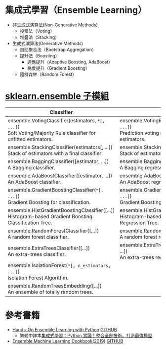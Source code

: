 # 集成式學習（Ensemble Learning）
- 非生成式演算法(Non-Generative Methods)
  - 投票法（Voting）
  - 堆疊法（Stacking）
- 生成式演算法(Generative Methods)
  - 自助聚合法（Bootstrap Aggregation）
  - 提升法（Boosting）
    - 適應提升（Adaptive Boosting, AdaBoost）
    - 梯度提升（Gradient Boosting）
  - 隨機森林（Random Forest）

# [sklearn.ensemble 子模組](https://scikit-learn.org/stable/modules/classes.html#module-sklearn.ensemble)

| Classifier | Regressor |
| ------ | -------|
| ensemble.VotingClassifier(estimators, `*[, ...]`) <br>Soft Voting/Majority Rule classifier for unfitted estimators.| ensemble.VotingRegressor(estimators, `*[, ...]`)<br>Prediction voting regressor for unfitted estimators.|
| ensemble.StackingClassifier(estimators[, ...])<br> Stack of estimators with a final classifier.| ensemble.StackingRegressor(estimators[, ...])<br> Stack of estimators with a final regressor.|
| ensemble.BaggingClassifier([estimator, ...])<br> A Bagging classifier.| ensemble.BaggingRegressor([estimator, ...])<br> A Bagging regressor.|
| ensemble.AdaBoostClassifier([estimator, ...]) <br> An AdaBoost classifier.| ensemble.AdaBoostRegressor([estimator, ...]) <br> An AdaBoost regressor.|
| ensemble.GradientBoostingClassifier(`*[, ...]`) <br>Gradient Boosting for classification.|ensemble.GradientBoostingRegressor(`*[, ...]`) <br>Gradient Boosting for regression.|
|ensemble.HistGradientBoostingClassifier([...])<br> Histogram-based Gradient Boosting Classification Tree.| ensemble.HistGradientBoostingRegressor([...]) <br>Histogram-based Gradient Boosting Regression Tree. |
| ensemble.RandomForestClassifier([...]) <br> A random forest classifier.| ensemble.RandomForestRegressor([...]) <br> A random forest regressor.| 
|  ensemble.ExtraTreesClassifier([...]) <br>An extra-trees classifier.| ensemble.ExtraTreesRegressor([n_estimators, ...])<br>  An extra-trees regressor.|
| ensemble.IsolationForest(`*[, n_estimators, ...]`) <br> Isolation Forest Algorithm.|||
|ensemble.RandomTreesEmbedding([...])<br> An ensemble of totally random trees.|||



# 參考書籍
- [Hands-On Ensemble Learning with Python](https://www.packtpub.com/product/hands-on-ensemble-learning-with-python/9781789612851) [GITHUB](https://github.com/PacktPublishing/Hands-On-Ensemble-Learning-with-Python)
  - 繁體中譯本[集成式學習：Python 實踐！整合全部技術，打造最強模型](https://www.tenlong.com.tw/products/9789863126942?list_name=srh)
- [Ensemble Machine Learning Cookbook(2019)](https://www.packtpub.com/product/ensemble-machine-learning-cookbook/9781789136609) [GITHUB](https://github.com/PacktPublishing/Ensemble-Machine-Learning-Cookbook)
